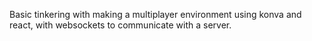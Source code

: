 Basic tinkering with making a multiplayer environment using konva and react, with websockets to communicate with a server.
